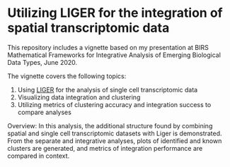# Utilizing LIGER for the integration of spatial transcriptomic data
This repository includes a vignette based on my presentation at BIRS Mathematical Frameworks for Integrative Analysis of Emerging Biological Data Types, June 2020.

The vignette covers the following topics:
1. Using [LIGER](https://github.com/MacoskoLab/liger) for the analysis of single cell transcriptomic data
2. Visualizing data integration and clustering
3. Utilizing metrics of clustering accuracy and integration success to compare analyses

Overview: In this analysis, the additional structure found by combining spatial and single cell transcriptomic datasets with Liger is demonstrated. From the separate and integrative analyses, plots of identified and known clusters are generated, and metrics of integration performance are compared in context.
